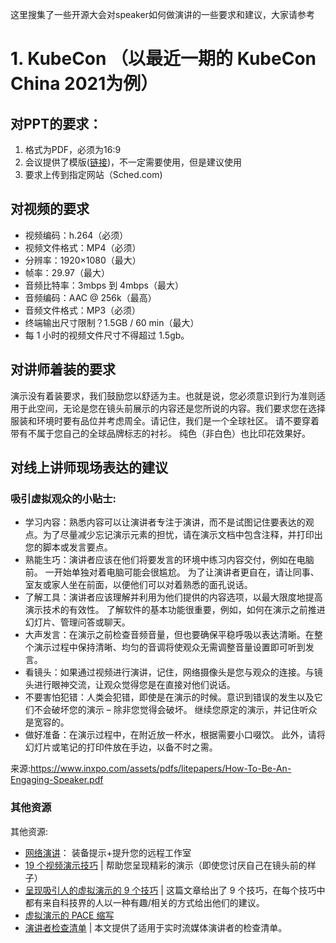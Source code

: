 这里搜集了一些开源大会对speaker如何做演讲的一些要求和建议，大家请参考


# 1. KubeCon （以最近一期的 KubeCon China 2021为例）

## 对PPT的要求：
1. 格式为PDF，必须为16:9
2. 会议提供了模版([链接](https://docs.google.com/presentation/d/1P7czAmmOkRSDEL6EBtHxT3jT8OuDL_8-/edit?usp=sharing&ouid=107410375067016650067&rtpof=true&sd=true))，不一定需要使用，但是建议使用
3. 要求上传到指定网站（Sched.com)
## 对视频的要求
* 视频编码：h.264（必须）
* 视频文件格式：MP4（必须）
* 分辨率：1920×1080（最大）
* 帧率：29.97（最大）
* 音频比特率：3mbps 到 4mbps（最大）
* 音频编码：AAC @ 256k（最高）
* 音频文件格式：MP3（必须）
* 终端输出尺寸限制？1.5GB / 60 min（最大）
* 每 1 小时的视频文件尺寸不得超过 1.5gb。

## 对讲师着装的要求
演示没有着装要求，我们鼓励您以舒适为主。也就是说，您必须意识到行为准则适用于此空间，无论是您在镜头前展示的内容还是您所说的内容。我们要求您在选择服装和环境时要有品位并考虑周全。请记住，我们是一个全球社区。 请不要穿着带有不属于您自己的全球品牌标志的衬衫。 纯色（非白色）也比印花效果好。

## 对线上讲师现场表达的建议

### 吸引虚拟观众的小贴士:
* 学习内容：熟悉内容可以让演讲者专注于演讲，而不是试图记住要表达的观点。为了尽量减少忘记演示元素的担忧，请在演示文档中包含注释，并打印出您的脚本或发言要点。
* 熟能生巧：演讲者应该在他们将要发言的环境中练习内容交付，例如在电脑前。 一开始单独对着电脑可能会很尴尬。 为了让演讲者更自在，请让同事、室友或家人坐在前面，以便他们可以对着熟悉的面孔说话。
* 了解工具：演讲者应该理解并利用为他们提供的内容选项，以最大限度地提高演示技术的有效性。 了解软件的基本功能很重要，例如，如何在演示之前推进幻灯片、管理问答或聊天。
* 大声发言：在演示之前检查音频音量，但也要确保平稳呼吸以表达清晰。在整个演示过程中保持清晰、均匀的音调将使观众无需调整音量设置即可听到发言。
* 看镜头：如果通过视频进行演讲，记住，网络摄像头是您与观众的连接。与镜头进行眼神交流，让观众觉得您是在直接对他们说话。
* 不要害怕犯错：人类会犯错，即使是在演示的时候。意识到错误的发生以及它们不会破坏您的演示 – 除非您觉得会破坏。 继续您原定的演示，并记住听众是宽容的。 
* 做好准备：在演示过程中，在附近放一杯水，根据需要小口啜饮。 此外，请将幻灯片或笔记的打印件放在手边，以备不时之需。

来源:https://www.inxpo.com/assets/pdfs/litepapers/How-To-Be-An-Engaging-Speaker.pdf

### 其他资源
其他资源:

* [网络演讲](https://drive.google.com/file/d/13cI3MBWs625h8IND1UI0hGZC8nQFVJaE/view?usp=sharing)： 装备提示+提升您的远程工作室
* [19 个视频演示技巧](https://www.greatspeech.co/video-presentations/#.XtFN_y_Mx-U) | 帮助您呈现精彩的演示（即使您讨厌自己在镜头前的样子）
* [呈现吸引人的虚拟演示的 9 个技巧](https://pantheon.io/blog/tips-for-virtual-presentations) | 这篇文章给出了 9 个技巧，在每个技巧中都有来自科技界的人以一种有趣/相关的方式给出他们的建议。
* [虚拟演示的 PACE 缩写](https://magneticspeaking.com/9-important-tips-for-virtual-presentations/)
* [演讲者检查清单](https://www.blueskyelearn.com/for-presenters-a-virtual-event-checklist/) | 本文提供了适用于实时流媒体演讲者的检查清单。
